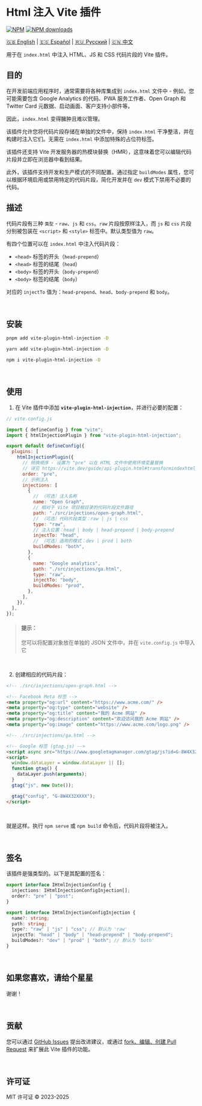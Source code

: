 # Html 注入 Vite 插件

[![NPM](https://img.shields.io/npm/v/vite-plugin-html-injection)](https://www.npmjs.com/package/vite-plugin-html-injection)
[![NPM downloads](https://img.shields.io/npm/dt/vite-plugin-html-injection)](https://www.npmjs.com/package/vite-plugin-html-injection)

[🇬🇧 English](README.md) | [🇪🇸 Español](README.es.md) | [🇷🇺 Русский](README.ru.md) | [🇨🇳 中文](README.zh.md)

用于在 `index.html` 中注入 HTML、JS 和 CSS 代码片段的 Vite 插件。

## 目的

在开发前端应用程序时，通常需要将各种库集成到 `index.html` 文件中 - 例如，您可能需要包含 Google Analytics 的代码、PWA 服务工作者、Open Graph 和 Twitter Card 元数据、启动画面、客户支持小部件等。

因此，`index.html` 变得臃肿且难以管理。

该插件允许您将代码片段存储在单独的文件中，保持 `index.html` 干净整洁，并在构建时注入它们。无需在 `index.html` 中添加特殊的占位符标签。

该插件还支持 Vite 开发服务器的热模块替换（HMR），这意味着您可以编辑代码片段并立即在浏览器中看到结果。

此外，该插件支持开发和生产模式的不同配置。通过指定 `buildModes` 属性，您可以根据环境启用或禁用特定的代码片段，简化开发并在 `dev` 模式下禁用不必要的代码。

## 描述

代码片段有三种 `类型` - `raw`、`js` 和 `css`。`raw` 片段按原样注入，而 `js` 和 `css` 片段分别被包装在 `<script>` 和 `<style>` 标签中。默认类型值为 `raw`。

有四个位置可以在 `index.html` 中注入代码片段：
- `<head>` 标签的开头（`head-prepend`）
- `<head>` 标签的结尾（`head`）
- `<body>` 标签的开头（`body-prepend`）
- `<body>` 标签的结尾（`body`）

对应的 `injectTo` 值为：`head-prepend`、`head`、`body-prepend` 和 `body`。

<br>

## 安装

```bash
pnpm add vite-plugin-html-injection -D
```
```bash
yarn add vite-plugin-html-injection -D
```
```bash
npm i vite-plugin-html-injection -D
```

<br>

## 使用

1. 在 Vite 插件中添加 **`vite-plugin-html-injection`**，并进行必要的配置：

```js
// vite.config.js

import { defineConfig } from "vite";
import { htmlInjectionPlugin } from "vite-plugin-html-injection";

export default defineConfig({
  plugins: [
    htmlInjectionPlugin({
      // 转换顺序 - 设置为 "pre" 以在 HTML 文件中使用环境变量替换
      // 详见 https://vite.dev/guide/api-plugin.html#transformindexhtml
      order: "pre",
      // 示例注入
      injections: [
        {
          // （可选）注入名称
          name: "Open Graph",
          // 相对于 Vite 项目根目录的代码片段文件路径
          path: "./src/injections/open-graph.html",
          // （可选）代码片段类型：raw | js | css
          type: "raw",
          // 注入位置：head | body | head-prepend | body-prepend
          injectTo: "head",
          // （可选）适用的模式：dev | prod | both
          buildModes: "both",
        },
        {
          name: "Google analytics",
          path: "./src/injections/ga.html",
          type: "raw",
          injectTo: "body",
          buildModes: "prod",
        },
      ],
    }),
  ],
});
```

> #### 提示：
>
> 您可以将配置对象放在单独的 JSON 文件中，并在 `vite.config.js` 中导入它

<br>

2. 创建相应的代码片段：

```html
<!-- ./src/injections/open-graph.html -->

<!-- Facebook Meta 标签 -->
<meta property="og:url" content="https://www.acme.com/" />
<meta property="og:type" content="website" />
<meta property="og:title" content="我的 Acme 网站" />
<meta property="og:description" content="欢迎访问我的 Acme 网站" />
<meta property="og:image" content="https://www.acme.com/logo.png" />
```

```html
<!-- ./src/injections/ga.html -->

<!-- Google 标签 (gtag.js) -->
<script async src="https://www.googletagmanager.com/gtag/js?id=G-8W4X32XXXX" />
<script>
  window.dataLayer = window.dataLayer || [];
  function gtag() {
    dataLayer.push(arguments);
  }
  gtag("js", new Date());

  gtag("config", "G-8W4X32XXXX");
</script>
```

<br>

就是这样。执行 `npm serve` 或 `npm build` 命令后，代码片段将被注入。

<br>

## 签名

该插件是强类型的。以下是其配置的签名：

```ts
export interface IHtmlInjectionConfig {
  injections: IHtmlInjectionConfigInjection[];
  order?: "pre" | "post";
}

export interface IHtmlInjectionConfigInjection {
  name?: string;
  path: string;
  type?: "raw" | "js" | "css"; // 默认为 'raw'
  injectTo: "head" | "body" | "head-prepend" | "body-prepend";
  buildModes?: "dev" | "prod" | "both"; // 默认为 'both'
}
```

<br>

## 如果您喜欢，请给个星星

谢谢！

<br>

## 贡献

您可以通过 [GitHub Issues](https://github.com/vite-plugin-html-injection/issues) 提出改进建议，或通过 [fork、编辑、创建 Pull Request](https://github.com/vite-plugin-html-injection/pulls) 来扩展此 Vite 插件的功能。

<br>

## 许可证

MIT 许可证 © 2023-2025 